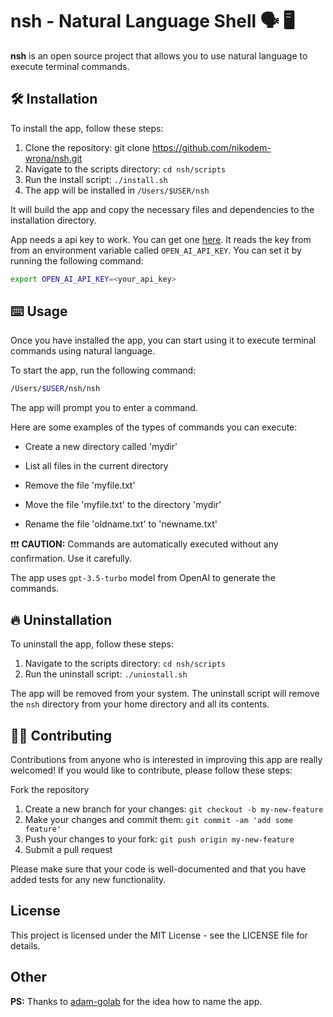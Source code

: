# nsh - Natural Language Shell 🗣️ 🖥️ 
__nsh__  is an open source project that allows you to use natural language to execute terminal commands.

## 🛠️ Installation
To install the app, follow these steps:

1. Clone the repository: git clone https://github.com/nikodem-wrona/nsh.git
2. Navigate to the scripts directory: `cd nsh/scripts`
3. Run the install script: `./install.sh`
4. The app will be installed in `/Users/$USER/nsh`

It will build the app and copy the necessary files and dependencies to the installation directory.

App needs a api key to work. You can get one [here](https://platform.openai.com/account/api-keys). It reads the key from from an environment variable called `OPEN_AI_API_KEY`. You can set it by running the following command:

```bash
export OPEN_AI_API_KEY=<your_api_key>
```

## ⌨️ Usage
Once you have installed the app, you can start using it to execute terminal commands using natural language.

To start the app, run the following command:

```bash
/Users/$USER/nsh/nsh
```

The app will prompt you to enter a command.

Here are some examples of the types of commands you can execute:

- Create a new directory called 'mydir'

- List all files in the current directory
- Remove the file 'myfile.txt'
- Move the file 'myfile.txt' to the directory 'mydir'
- Rename the file 'oldname.txt' to 'newname.txt'

❗❗❗ __CAUTION:__ Commands are automatically executed without any confirmation. Use it carefully.

The app uses `gpt-3.5-turbo` model from OpenAI to generate the commands.

## 🔥 Uninstallation
To uninstall the app, follow these steps:

1. Navigate to the scripts directory: `cd nsh/scripts`
2. Run the uninstall script: `./uninstall.sh`

The app will be removed from your system.
The uninstall script will remove the `nsh` directory from your home directory and all its contents.

## 👨‍💻 Contributing
Contributions from anyone who is interested in improving this app are really welcomed! If you would like to contribute, please follow these steps:

Fork the repository

1. Create a new branch for your changes: `git checkout -b my-new-feature`
2. Make your changes and commit them: `git commit -am 'add some feature'`
3. Push your changes to your fork: `git push origin my-new-feature`
4. Submit a pull request

Please make sure that your code is well-documented and that you have added tests for any new functionality.

## License
This project is licensed under the MIT License - see the LICENSE file for details.

## Other

__PS:__ Thanks to [adam-golab](https://github.com/adam-golab) for the idea how to name the app.
